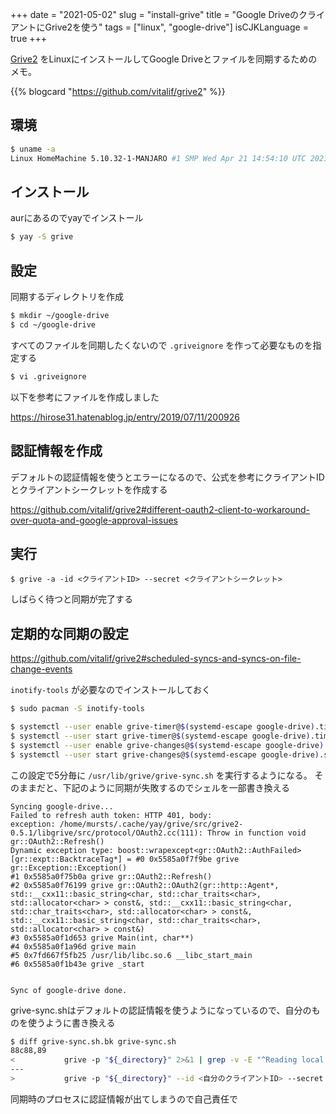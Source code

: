 +++
date = "2021-05-02"
slug = "install-grive"
title = "Google DriveのクライアントにGrive2を使う"
tags = ["linux", "google-drive"]
isCJKLanguage = true
+++

[Grive2](https://github.com/vitalif/grive2) をLinuxにインストールしてGoogle Driveとファイルを同期するためのメモ。

{{% blogcard "https://github.com/vitalif/grive2" %}}

## 環境

```sh
$ uname -a
Linux HomeMachine 5.10.32-1-MANJARO #1 SMP Wed Apr 21 14:54:10 UTC 2021 x86_64 GNU/Linux
```

## インストール

aurにあるのでyayでインストール

```sh
$ yay -S grive
```

## 設定

同期するディレクトリを作成

```sh
$ mkdir ~/google-drive
$ cd ~/google-drive
```

すべてのファイルを同期したくないので `.griveignore` を作って必要なものを指定する

```sh
$ vi .griveignore
```

以下を参考にファイルを作成しました

https://hirose31.hatenablog.jp/entry/2019/07/11/200926

## 認証情報を作成

デフォルトの認証情報を使うとエラーになるので、公式を参考にクライアントIDとクライアントシークレットを作成する

https://github.com/vitalif/grive2#different-oauth2-client-to-workaround-over-quota-and-google-approval-issues

## 実行

```
$ grive -a -id <クライアントID> --secret <クライアントシークレット>
```

しばらく待つと同期が完了する

## 定期的な同期の設定

https://github.com/vitalif/grive2#scheduled-syncs-and-syncs-on-file-change-events

`inotify-tools` が必要なのでインストールしておく

```sh
$ sudo pacman -S inotify-tools

$ systemctl --user enable grive-timer@$(systemd-escape google-drive).timer
$ systemctl --user start grive-timer@$(systemd-escape google-drive).timer
$ systemctl --user enable grive-changes@$(systemd-escape google-drive).service
$ systemctl --user start grive-changes@$(systemd-escape google-drive).service
```

この設定で5分毎に `/usr/lib/grive/grive-sync.sh` を実行するようになる。
そのままだと、下記のように同期が失敗するのでシェルを一部書き換える

```
Syncing google-drive...
Failed to refresh auth token: HTTP 401, body:
exception: /home/mursts/.cache/yay/grive/src/grive2-0.5.1/libgrive/src/protocol/OAuth2.cc(111): Throw in function void gr::OAuth2::Refresh()
Dynamic exception type: boost::wrapexcept<gr::OAuth2::AuthFailed>
[gr::expt::BacktraceTag*] = #0 0x5585a0f7f9be grive gr::Exception::Exception()
#1 0x5585a0f75b0a grive gr::OAuth2::Refresh()
#2 0x5585a0f76199 grive gr::OAuth2::OAuth2(gr::http::Agent*, std::__cxx11::basic_string<char, std::char_traits<char>, std::allocator<char> > const&, std::__cxx11::basic_string<char, std::char_traits<char>, std::allocator<char> > const&, std::__cxx11::basic_string<char, std::char_traits<char>, std::allocator<char> > const&)
#3 0x5585a0f1d653 grive Main(int, char**)
#4 0x5585a0f1a96d grive main
#5 0x7fd667f5fb25 /usr/lib/libc.so.6 __libc_start_main
#6 0x5585a0f1b43e grive _start


Sync of google-drive done.
```

grive-sync.shはデフォルトの認証情報を使うようになっているので、自分のものを使うように書き換える

```sh
$ diff grive-sync.sh.bk grive-sync.sh
88c88,89
<           grive -p "${_directory}" 2>&1 | grep -v -E "^Reading local directories$|^Reading remote server file list$|^Synchronizing files$|^Finished!$"
---
>           grive -p "${_directory}" --id <自分のクライアントID> --secret <クライアントシークレット> 2>&1 | grep -v -E "^Reading local directories$|^Reading remote server file list$|^Synchronizing files$|^Finished!$"
```

同期時のプロセスに認証情報が出てしまうので自己責任で
